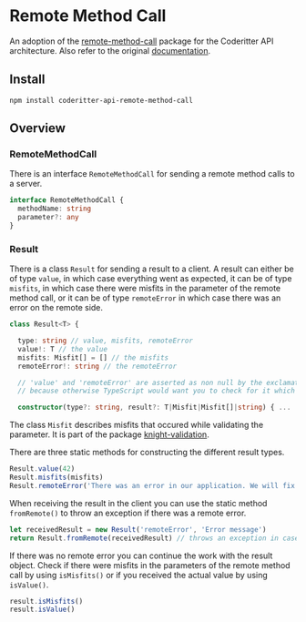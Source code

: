 # Remote Method Call

An adoption of the [remote-method-call](https://github.com/c0deritter/remote-method-call) package for the Coderitter API architecture. Also refer to the original [documentation](https://github.com/c0deritter/remote-method-call#readme).

## Install

`npm install coderitter-api-remote-method-call`

## Overview

### RemoteMethodCall

There is an interface `RemoteMethodCall` for sending a remote method calls to a server.

```typescript
interface RemoteMethodCall {
  methodName: string
  parameter?: any
}
```

### Result

There is a class `Result` for sending a result to a client. A result can either be of type `value`, in which case everything went as expected, it can be of type `misfits`, in which case there were misfits in the parameter of the remote method call, or it can be of type `remoteError` in which case there was an error on the remote side.

```typescript
class Result<T> {

  type: string // value, misfits, remoteError
  value!: T // the value
  misfits: Misfit[] = [] // the misfits
  remoteError!: string // the remoteError

  // 'value' and 'remoteError' are asserted as non null by the exclamation mark '!'
  // because otherwise TypeScript would want you to check for it which can be annoying

  constructor(type?: string, result?: T|Misfit|Misfit[]|string) { ...
```

The class `Misfit` describes misfits that occured while validating the parameter. It is part of the package [knight-validation](https://github.com/c0deritter/knight-validation).

There are three static methods for constructing the different result types.

```typescript
Result.value(42)
Result.misfits(misfits)
Result.remoteError('There was an error in our application. We will fix this soon.')
```

When receiving the result in the client you can use the static method `fromRemote()` to throw an exception if there was a remote error.

```typescript
let receivedResult = new Result('remoteError', 'Error message')
return Result.fromRemote(receivedResult) // throws an exception in case of a remote error
```

If there was no remote error you can continue the work with the result object. Check if there were misfits in the parameters of the remote method call by using `isMisfits()` or if you received the actual value by using `isValue()`.

```typescript
result.isMisfits()
result.isValue()
```